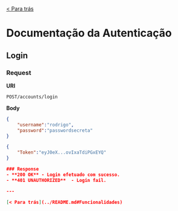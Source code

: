 [< Para trás](../README.md#Funcionalidades)

# Documentação da Autenticação

## Login
### Request

**URI**

```
POST/accounts/login
```

**Body**
```json
{
    "username":"rodrigo", 
    "password":"passwordsecreta"
}
```
```json
{
    "Token":"eyJ0eX...ovIxaTdiPGxEYQ"
}

### Response
- **200 OK** - Login efetuado com sucesso.
- **401 UNAUTHORIZED**  - Login fail.

---

[< Para trás](../README.md#Funcionalidades)
